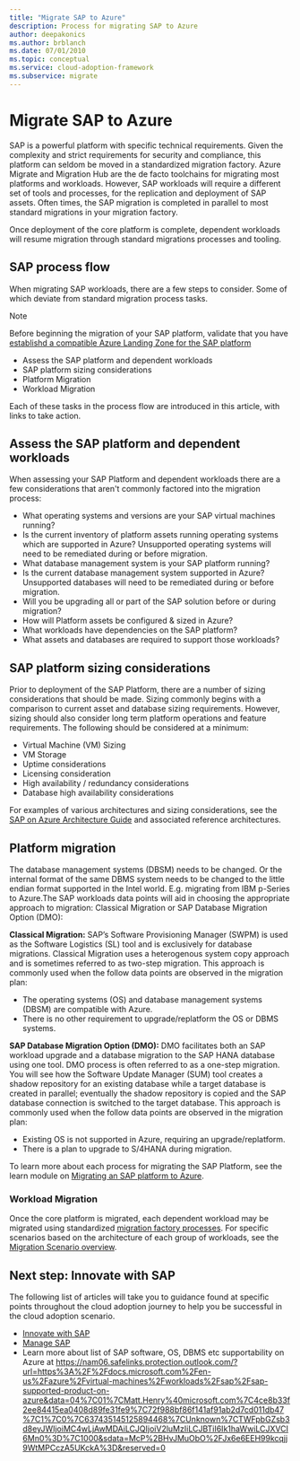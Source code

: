 ```yaml
---
title: "Migrate SAP to Azure"
description: Process for migrating SAP to Azure
author: deepakonics
ms.author: brblanch
ms.date: 07/01/2010
ms.topic: conceptual
ms.service: cloud-adoption-framework
ms.subservice: migrate
---
```


# Migrate SAP to Azure

SAP is a powerful platform with specific technical requirements. Given the complexity and strict requirements for security and compliance, this platform can seldom be moved in a standardized migration factory. Azure Migrate and Migration Hub are the de facto toolchains for migrating most platforms and workloads. However, SAP workloads will require a different set of tools and processes, for the replication and deployment of SAP assets. Often times, the SAP migration is completed in parallel to most standard migrations in your migration factory.

Once deployment of the core platform is complete, dependent workloads will resume migration through standard migrations processes and tooling.

## SAP process flow

When migrating SAP workloads, there are a few steps to consider. Some of which deviate from standard migration process tasks.

> [!NOTE]
> Before beginning the migration of your SAP platform, validate that you have [establishd a compatible Azure Landing Zone for the SAP platform](./ready.md)

- Assess the SAP platform and dependent workloads
- SAP platform sizing considerations
- Platform Migration
- Workload Migration

Each of these tasks in the process flow are introduced in this article, with links to take action.

## Assess the SAP platform and dependent workloads

When assessing your SAP Platform and dependent workloads there are a few considerations that aren't commonly factored into the migration process:

- What operating systems and versions are your SAP virtual machines running?
- Is the current inventory of platform assets running operating systems which are supported in Azure? Unsupported operating systems will need to be remediated during or before migration.
- What database management system is your SAP platform running?
- Is the current database management system supported in Azure? Unsupported databases will need to be remediated during or before migration.
- Will you be upgrading all or part of the SAP solution before or during migration?
- How will Platform assets be configured & sized in Azure?
- What workloads have dependencies on the SAP platform?
- What assets and databases are required to support those workloads?

## SAP platform sizing considerations

Prior to deployment of the SAP Platform, there are a number of sizing considerations that should be made. Sizing commonly begins with a comparison to current asset and database sizing requirements. However, sizing should also consider long term platform operations and feature requirements. The following should be considered at a minimum:

- Virtual Machine (VM) Sizing
- VM Storage
- Uptime considerations
- Licensing consideration
- High availability / redundancy considerations
- Database high availability considerations

For examples of various architectures and sizing considerations, see the [SAP on Azure Architecture Guide](https://docs.microsoft.com/azure/architecture/reference-architectures/sap/sap-overview?bc=%2fazure%2fcloud-adoption-framework%2f_bread%2ftoc.json&toc=%2fazure%2fcloud-adoption-framework%2ftoc.json) and associated reference architectures.

## Platform migration

The database management systems (DBSM) needs to be changed. Or the internal format of the same DBMS system needs to be changed to the little endian format supported in the Intel world. E.g. migrating from IBM p-Series to Azure.The SAP workloads data points will aid in choosing the appropriate approach to migration: Classical Migration or SAP Database Migration Option (DMO):

**Classical Migration:** SAP’s Software Provisioning Manager (SWPM) is used as the Software Logistics (SL) tool and is exclusively for database migrations. Classical Migration uses a heterogenous system copy approach and is sometimes referred to as two-step migration. This approach is commonly used when the follow data points are observed in the migration plan:

- The operating systems (OS) and database management systems (DBSM) are compatible with Azure.
- There is no other requirement to upgrade/replatform the OS or DBMS systems.

**SAP Database Migration Option (DMO):** DMO facilitates both an SAP workload upgrade and a database migration to the SAP HANA database using one tool. DMO process is often referred to as a one-step migration. You will see how the Software Update Manager (SUM) tool creates a shadow repository for an existing database while a target database is created in parallel; eventually the shadow repository is copied and the SAP database connection is switched to the target database. This approach is commonly used when the follow data points are observed in the migration plan:

- Existing OS is not supported in Azure, requiring an upgrade/replatform.
- There is a plan to upgrade to S/4HANA during migration.

To learn more about each process for migrating the SAP Platform, see the learn module on [Migrating an SAP platform to Azure](https://docs.microsoft.com/learn/modules/migrate-sap-workloads-azure/).

### Workload Migration

Once the core platform is migrated, each dependent workload may be migrated using standardized [migration factory processes](../../migrate/index.md).
For specific scenarios based on the architecture of each group of workloads, see the [Migration Scenario overview](../index.md).

## Next step: Innovate with SAP

The following list of articles will take you to guidance found at specific points throughout the cloud adoption journey to help you be successful in the cloud adoption scenario.

- [Innovate with SAP](./innovate.md)
- [Manage SAP](./manage.md)
- Learn more about list of SAP software, OS, DBMS etc supportability on Azure at https://nam06.safelinks.protection.outlook.com/?url=https%3A%2F%2Fdocs.microsoft.com%2Fen-us%2Fazure%2Fvirtual-machines%2Fworkloads%2Fsap%2Fsap-supported-product-on-azure&data=04%7C01%7CMatt.Henry%40microsoft.com%7C4ce8b33f2ee84415ea0408d89fe31fe9%7C72f988bf86f141af91ab2d7cd011db47%7C1%7C0%7C637435145125894468%7CUnknown%7CTWFpbGZsb3d8eyJWIjoiMC4wLjAwMDAiLCJQIjoiV2luMzIiLCJBTiI6Ik1haWwiLCJXVCI6Mn0%3D%7C1000&sdata=McP%2BHvJMuObO%2FJx6e6EEH99kcqjj9WtMPCczA5UKckA%3D&reserved=0 
